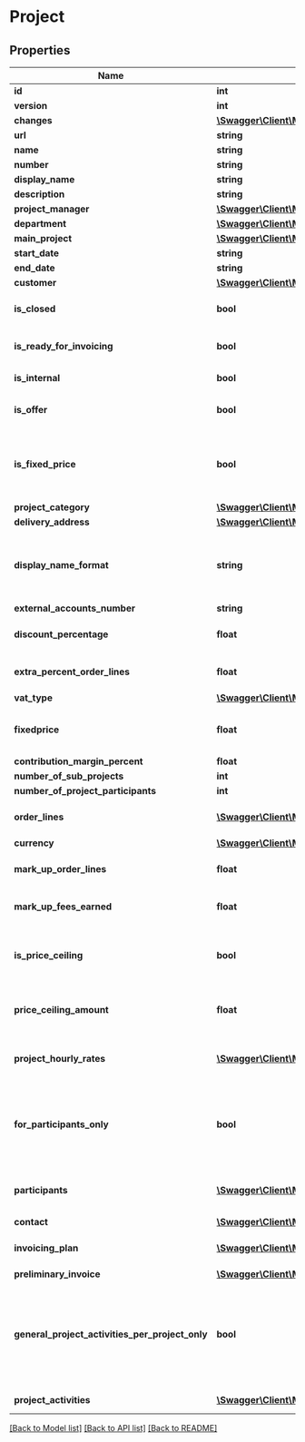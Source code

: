 # Project

## Properties
Name | Type | Description | Notes
------------ | ------------- | ------------- | -------------
**id** | **int** |  | [optional] 
**version** | **int** |  | [optional] 
**changes** | [**\Swagger\Client\Model\Change[]**](Change.md) |  | [optional] 
**url** | **string** |  | [optional] 
**name** | **string** |  | 
**number** | **string** |  | [optional] 
**display_name** | **string** |  | [optional] 
**description** | **string** |  | [optional] 
**project_manager** | [**\Swagger\Client\Model\Employee**](Employee.md) |  | 
**department** | [**\Swagger\Client\Model\Department**](Department.md) |  | [optional] 
**main_project** | [**\Swagger\Client\Model\Project**](Project.md) |  | [optional] 
**start_date** | **string** |  | 
**end_date** | **string** |  | [optional] 
**customer** | [**\Swagger\Client\Model\Customer**](Customer.md) |  | [optional] 
**is_closed** | **bool** |  | [optional] [default to false]
**is_ready_for_invoicing** | **bool** |  | [optional] [default to false]
**is_internal** | **bool** |  | [default to false]
**is_offer** | **bool** |  | [optional] [default to false]
**is_fixed_price** | **bool** | Project is fixed price if set to true, hourly rate if set to false. | [optional] [default to false]
**project_category** | [**\Swagger\Client\Model\ProjectCategory**](ProjectCategory.md) |  | [optional] 
**delivery_address** | [**\Swagger\Client\Model\DeliveryAddress**](DeliveryAddress.md) |  | [optional] 
**display_name_format** | **string** | Defines project name presentation in overviews. | [optional] 
**external_accounts_number** | **string** |  | [optional] 
**discount_percentage** | **float** | Project discount percentage. | [optional] 
**extra_percent_order_lines** | **float** | Project markup percentage. | [optional] 
**vat_type** | [**\Swagger\Client\Model\VatType**](VatType.md) |  | [optional] 
**fixedprice** | **float** | Fixed price amount, in the project&#x27;s currency. | [optional] 
**contribution_margin_percent** | **float** |  | [optional] 
**number_of_sub_projects** | **int** |  | [optional] 
**number_of_project_participants** | **int** |  | [optional] 
**order_lines** | [**\Swagger\Client\Model\ProjectOrderLine[]**](ProjectOrderLine.md) | Order lines tied to the order | [optional] 
**currency** | [**\Swagger\Client\Model\Currency**](Currency.md) |  | [optional] 
**mark_up_order_lines** | **float** | Set mark-up (%) for order lines. | [optional] 
**mark_up_fees_earned** | **float** | Set mark-up (%) for fees earned. | [optional] 
**is_price_ceiling** | **bool** | Set to true if an hourly rate project has a price ceiling. | [optional] [default to false]
**price_ceiling_amount** | **float** | Price ceiling amount, in the project&#x27;s currency. | [optional] 
**project_hourly_rates** | [**\Swagger\Client\Model\ProjectHourlyRate[]**](ProjectHourlyRate.md) | Project Rate Types tied to the project. | [optional] 
**for_participants_only** | **bool** | Set to true if only project participants can register information on the project | [optional] [default to false]
**participants** | [**\Swagger\Client\Model\ProjectParticipant[]**](ProjectParticipant.md) | Link to individual project participants. | [optional] 
**contact** | [**\Swagger\Client\Model\Contact**](Contact.md) |  | [optional] 
**invoicing_plan** | [**\Swagger\Client\Model\Invoice[]**](Invoice.md) | Invoicing plans tied to the project | [optional] 
**preliminary_invoice** | [**\Swagger\Client\Model\Invoice**](Invoice.md) |  | [optional] 
**general_project_activities_per_project_only** | **bool** | Set to true if a general project activity must be linked to project to allow time tracking. | [optional] [default to false]
**project_activities** | [**\Swagger\Client\Model\ProjectActivity[]**](ProjectActivity.md) | Project Activities | [optional] 

[[Back to Model list]](../../README.md#documentation-for-models) [[Back to API list]](../../README.md#documentation-for-api-endpoints) [[Back to README]](../../README.md)

